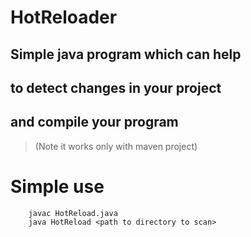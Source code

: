 # HotReloader
## Simple java program which can help 
## to detect changes in your project
## and compile your program 
> (Note it works only with maven project)
# Simple use
```
    javac HotReload.java
    java HotReload <path to directory to scan>
``` 
